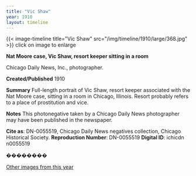 ```yaml
---
title: "Vic Shaw"
year: 1910
layout: timeline
---
```


{{< image-timeline title="Vic Shaw" src="/img/timeline/1910/large/368.jpg" >}}
click on image to enlarge

__**Nat Moore case, Vic Shaw, resort keeper sitting in a room**__

Chicago Daily News, Inc., photographer.

**Created/Published**
1910

**Summary**
Full-length portrait of Vic Shaw, resort keeper associated with the Nat Moore case, sitting in a room in Chicago, Illinois. Resort probably refers to a place of prostitution and vice.

**Notes**
This photonegative taken by a Chicago Daily News photographer may have been published in the newspaper.

__Cite as__: DN-0055519, Chicago Daily News negatives collection, Chicago Historical Society.
__Reproduction Number__: DN-0055519
__Digital ID__: ichicdn n0055519

��������  

[Other images from this year](/historical/timeline/1910)